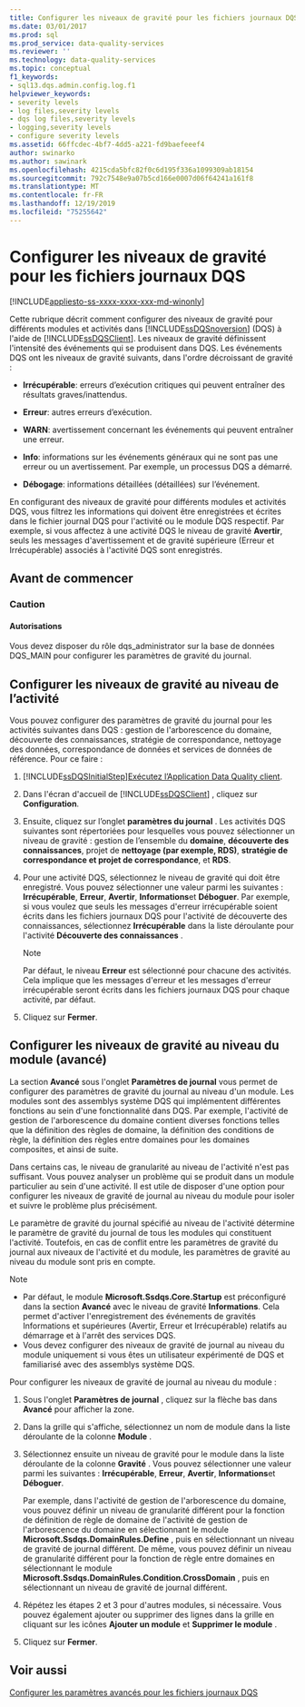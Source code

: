 ```yaml
---
title: Configurer les niveaux de gravité pour les fichiers journaux DQS
ms.date: 03/01/2017
ms.prod: sql
ms.prod_service: data-quality-services
ms.reviewer: ''
ms.technology: data-quality-services
ms.topic: conceptual
f1_keywords:
- sql13.dqs.admin.config.log.f1
helpviewer_keywords:
- severity levels
- log files,severity levels
- dqs log files,severity levels
- logging,severity levels
- configure severity levels
ms.assetid: 66ffcdec-4bf7-4dd5-a221-fd9baefeeef4
author: swinarko
ms.author: sawinark
ms.openlocfilehash: 4215cda5bfc82f0c6d195f336a1099309ab18154
ms.sourcegitcommit: 792c7548e9a07b5cd166e0007d06f64241a161f8
ms.translationtype: MT
ms.contentlocale: fr-FR
ms.lasthandoff: 12/19/2019
ms.locfileid: "75255642"
---
```

# <a name="configure-severity-levels-for-dqs-log-files"></a>Configurer les niveaux de gravité pour les fichiers journaux DQS

[!INCLUDE[appliesto-ss-xxxx-xxxx-xxx-md-winonly](../includes/appliesto-ss-xxxx-xxxx-xxx-md-winonly.md)]

  Cette rubrique décrit comment configurer des niveaux de gravité pour différents modules et activités dans [!INCLUDE[ssDQSnoversion](../includes/ssdqsnoversion-md.md)] (DQS) à l'aide de [!INCLUDE[ssDQSClient](../includes/ssdqsclient-md.md)]. Les niveaux de gravité définissent l'intensité des événements qui se produisent dans DQS. Les événements DQS ont les niveaux de gravité suivants, dans l'ordre décroissant de gravité :  
  
-   **Irrécupérable**: erreurs d’exécution critiques qui peuvent entraîner des résultats graves/inattendus.  
  
-   **Erreur**: autres erreurs d’exécution.  
  
-   **WARN**: avertissement concernant les événements qui peuvent entraîner une erreur.  
  
-   **Info**: informations sur les événements généraux qui ne sont pas une erreur ou un avertissement. Par exemple, un processus DQS a démarré.  
  
-   **Débogage**: informations détaillées (détaillées) sur l’événement.  
  
 En configurant des niveaux de gravité pour différents modules et activités DQS, vous filtrez les informations qui doivent être enregistrées et écrites dans le fichier journal DQS pour l'activité ou le module DQS respectif. Par exemple, si vous affectez à une activité DQS le niveau de gravité **Avertir**, seuls les messages d'avertissement et de gravité supérieure (Erreur et Irrécupérable) associés à l'activité DQS sont enregistrés.  
  
##  <a name="BeforeYouBegin"></a>Avant de commencer  
  
###  <a name="Security"></a>Caution  
  
####  <a name="Permissions"></a>Autorisations  
 Vous devez disposer du rôle dqs_administrator sur la base de données DQS_MAIN pour configurer les paramètres de gravité du journal.  
  
##  <a name="ConfigureActivity"></a>Configurer les niveaux de gravité au niveau de l’activité  
 Vous pouvez configurer des paramètres de gravité du journal pour les activités suivantes dans DQS : gestion de l'arborescence du domaine, découverte des connaissances, stratégie de correspondance, nettoyage des données, correspondance de données et services de données de référence. Pour ce faire :  
  
1.  [!INCLUDE[ssDQSInitialStep](../includes/ssdqsinitialstep-md.md)][Exécutez l’Application Data Quality client](../data-quality-services/run-the-data-quality-client-application.md).  
  
2.  Dans l'écran d'accueil de [!INCLUDE[ssDQSClient](../includes/ssdqsclient-md.md)] , cliquez sur **Configuration**.  
  
3.  Ensuite, cliquez sur l’onglet **paramètres du journal** . Les activités DQS suivantes sont répertoriées pour lesquelles vous pouvez sélectionner un niveau de gravité : gestion de l’ensemble du **domaine**, **découverte des connaissances**, projet de **nettoyage (par exemple, RDS)**, **stratégie de correspondance et projet de correspondance**, et **RDS**.  
  
4.  Pour une activité DQS, sélectionnez le niveau de gravité qui doit être enregistré. Vous pouvez sélectionner une valeur parmi les suivantes : **Irrécupérable**, **Erreur**, **Avertir**, **Informations**et **Déboguer**. Par exemple, si vous voulez que seuls les messages d'erreur irrécupérable soient écrits dans les fichiers journaux DQS pour l'activité de découverte des connaissances, sélectionnez **Irrécupérable** dans la liste déroulante pour l'activité **Découverte des connaissances** .  
  
    > [!NOTE]  
    >  Par défaut, le niveau **Erreur** est sélectionné pour chacune des activités. Cela implique que les messages d'erreur et les messages d'erreur irrécupérable seront écrits dans les fichiers journaux DQS pour chaque activité, par défaut.  
  
5.  Cliquez sur **Fermer**.  
  
##  <a name="ConfigureModule"></a>Configurer les niveaux de gravité au niveau du module (avancé)  
 La section **Avancé** sous l'onglet **Paramètres de journal** vous permet de configurer des paramètres de gravité du journal au niveau d'un module. Les modules sont des assemblys système DQS qui implémentent différentes fonctions au sein d'une fonctionnalité dans DQS. Par exemple, l'activité de gestion de l'arborescence du domaine contient diverses fonctions telles que la définition des règles de domaine, la définition des conditions de règle, la définition des règles entre domaines pour les domaines composites, et ainsi de suite.  
  
 Dans certains cas, le niveau de granularité au niveau de l'activité n'est pas suffisant. Vous pouvez analyser un problème qui se produit dans un module particulier au sein d'une activité. Il est utile de disposer d'une option pour configurer les niveaux de gravité de journal au niveau du module pour isoler et suivre le problème plus précisément.  
  
 Le paramètre de gravité du journal spécifié au niveau de l'activité détermine le paramètre de gravité du journal de tous les modules qui constituent l'activité. Toutefois, en cas de conflit entre les paramètres de gravité du journal aux niveaux de l'activité et du module, les paramètres de gravité au niveau du module sont pris en compte.  
  
> [!NOTE]
>  -   Par défaut, le module **Microsoft.Ssdqs.Core.Startup** est préconfiguré dans la section **Avancé** avec le niveau de gravité **Informations**. Cela permet d'activer l'enregistrement des événements de gravités Informations et supérieures (Avertir, Erreur et Irrécupérable) relatifs au démarrage et à l'arrêt des services DQS.  
> -   Vous devez configurer des niveaux de gravité de journal au niveau du module uniquement si vous êtes un utilisateur expérimenté de DQS et familiarisé avec des assemblys système DQS.  
  
 Pour configurer les niveaux de gravité de journal au niveau du module :  
  
1.  Sous l'onglet **Paramètres de journal** , cliquez sur la flèche bas dans **Avancé** pour afficher la zone.  
  
2.  Dans la grille qui s'affiche, sélectionnez un nom de module dans la liste déroulante de la colonne **Module** .  
  
3.  Sélectionnez ensuite un niveau de gravité pour le module dans la liste déroulante de la colonne **Gravité** . Vous pouvez sélectionner une valeur parmi les suivantes : **Irrécupérable**, **Erreur**, **Avertir**, **Informations**et **Déboguer**.  
  
     Par exemple, dans l'activité de gestion de l'arborescence du domaine, vous pouvez définir un niveau de granularité différent pour la fonction de définition de règle de domaine de l'activité de gestion de l'arborescence du domaine en sélectionnant le module **Microsoft.Ssdqs.DomainRules.Define** , puis en sélectionnant un niveau de gravité de journal différent. De même, vous pouvez définir un niveau de granularité différent pour la fonction de règle entre domaines en sélectionnant le module **Microsoft.Ssdqs.DomainRules.Condition.CrossDomain** , puis en sélectionnant un niveau de gravité de journal différent.  
  
4.  Répétez les étapes 2 et 3 pour d'autres modules, si nécessaire. Vous pouvez également ajouter ou supprimer des lignes dans la grille en cliquant sur les icônes **Ajouter un module** et **Supprimer le module** .  
  
5.  Cliquez sur **Fermer**.  
  
## <a name="see-also"></a>Voir aussi  
 [Configurer les paramètres avancés pour les fichiers journaux DQS](../data-quality-services/configure-advanced-settings-for-dqs-log-files.md)  
  
  
